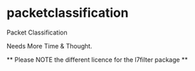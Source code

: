 packetclassification
====================

Packet Classification

Needs More Time & Thought.


** Please NOTE the different licence for the l7filter package **
